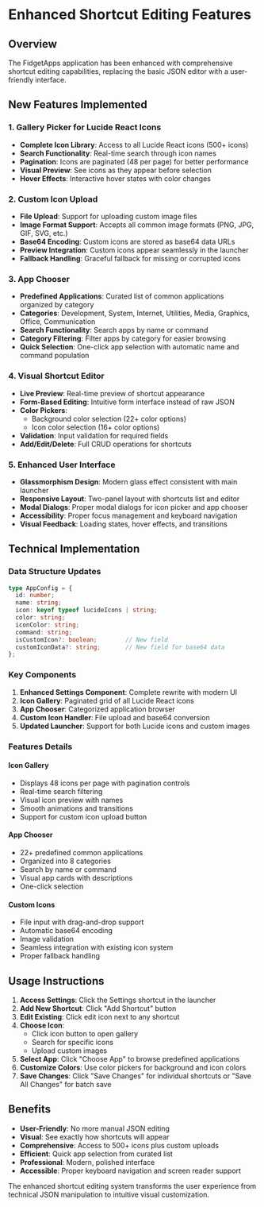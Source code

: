 # Enhanced Shortcut Editing Features

## Overview
The FidgetApps application has been enhanced with comprehensive shortcut editing capabilities, replacing the basic JSON editor with a user-friendly interface.

## New Features Implemented

### 1. Gallery Picker for Lucide React Icons
- **Complete Icon Library**: Access to all Lucide React icons (500+ icons)
- **Search Functionality**: Real-time search through icon names
- **Pagination**: Icons are paginated (48 per page) for better performance
- **Visual Preview**: See icons as they appear before selection
- **Hover Effects**: Interactive hover states with color changes

### 2. Custom Icon Upload
- **File Upload**: Support for uploading custom image files
- **Image Format Support**: Accepts all common image formats (PNG, JPG, GIF, SVG, etc.)
- **Base64 Encoding**: Custom icons are stored as base64 data URLs
- **Preview Integration**: Custom icons appear seamlessly in the launcher
- **Fallback Handling**: Graceful fallback for missing or corrupted icons

### 3. App Chooser
- **Predefined Applications**: Curated list of common applications organized by category
- **Categories**: Development, System, Internet, Utilities, Media, Graphics, Office, Communication
- **Search Functionality**: Search apps by name or command
- **Category Filtering**: Filter apps by category for easier browsing
- **Quick Selection**: One-click app selection with automatic name and command population

### 4. Visual Shortcut Editor
- **Live Preview**: Real-time preview of shortcut appearance
- **Form-Based Editing**: Intuitive form interface instead of raw JSON
- **Color Pickers**: 
  - Background color selection (22+ color options)
  - Icon color selection (16+ color options)
- **Validation**: Input validation for required fields
- **Add/Edit/Delete**: Full CRUD operations for shortcuts

### 5. Enhanced User Interface
- **Glassmorphism Design**: Modern glass effect consistent with main launcher
- **Responsive Layout**: Two-panel layout with shortcuts list and editor
- **Modal Dialogs**: Proper modal dialogs for icon picker and app chooser
- **Accessibility**: Proper focus management and keyboard navigation
- **Visual Feedback**: Loading states, hover effects, and transitions

## Technical Implementation

### Data Structure Updates
```typescript
type AppConfig = {
  id: number;
  name: string;
  icon: keyof typeof lucideIcons | string;
  color: string;
  iconColor: string;
  command: string;
  isCustomIcon?: boolean;        // New field
  customIconData?: string;       // New field for base64 data
};
```

### Key Components
1. **Enhanced Settings Component**: Complete rewrite with modern UI
2. **Icon Gallery**: Paginated grid of all Lucide React icons
3. **App Chooser**: Categorized application browser
4. **Custom Icon Handler**: File upload and base64 conversion
5. **Updated Launcher**: Support for both Lucide icons and custom images

### Features Details

#### Icon Gallery
- Displays 48 icons per page with pagination controls
- Real-time search filtering
- Visual icon preview with names
- Smooth animations and transitions
- Support for custom icon upload button

#### App Chooser
- 22+ predefined common applications
- Organized into 8 categories
- Search by name or command
- Visual app cards with descriptions
- One-click selection

#### Custom Icons
- File input with drag-and-drop support
- Automatic base64 encoding
- Image validation
- Seamless integration with existing icon system
- Proper fallback handling

## Usage Instructions

1. **Access Settings**: Click the Settings shortcut in the launcher
2. **Add New Shortcut**: Click "Add Shortcut" button
3. **Edit Existing**: Click edit icon next to any shortcut
4. **Choose Icon**: 
   - Click icon button to open gallery
   - Search for specific icons
   - Upload custom images
5. **Select App**: Click "Choose App" to browse predefined applications
6. **Customize Colors**: Use color pickers for background and icon colors
7. **Save Changes**: Click "Save Changes" for individual shortcuts or "Save All Changes" for batch save

## Benefits

- **User-Friendly**: No more manual JSON editing
- **Visual**: See exactly how shortcuts will appear
- **Comprehensive**: Access to 500+ icons plus custom uploads
- **Efficient**: Quick app selection from curated list
- **Professional**: Modern, polished interface
- **Accessible**: Proper keyboard navigation and screen reader support

The enhanced shortcut editing system transforms the user experience from technical JSON manipulation to intuitive visual customization.